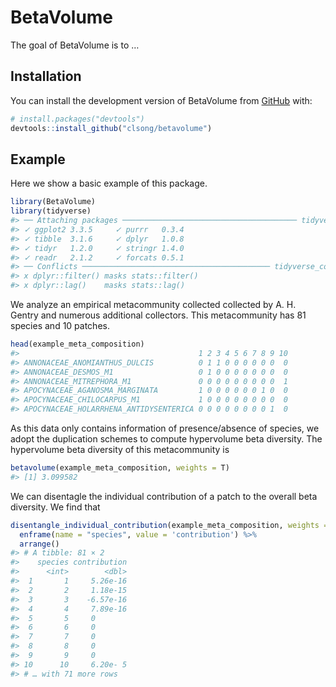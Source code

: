 
<!-- README.md is generated from README.Rmd. Please edit that file -->

# BetaVolume

<!-- badges: start -->
<!-- badges: end -->

The goal of BetaVolume is to …

## Installation

You can install the development version of BetaVolume from
[GitHub](https://github.com/) with:

``` r
# install.packages("devtools")
devtools::install_github("clsong/betavolume")
```

## Example

Here we show a basic example of this package.

``` r
library(BetaVolume)
library(tidyverse)
#> ── Attaching packages ─────────────────────────────────────── tidyverse 1.3.1 ──
#> ✓ ggplot2 3.3.5     ✓ purrr   0.3.4
#> ✓ tibble  3.1.6     ✓ dplyr   1.0.8
#> ✓ tidyr   1.2.0     ✓ stringr 1.4.0
#> ✓ readr   2.1.2     ✓ forcats 0.5.1
#> ── Conflicts ────────────────────────────────────────── tidyverse_conflicts() ──
#> x dplyr::filter() masks stats::filter()
#> x dplyr::lag()    masks stats::lag()
```

We analyze an empirical metacommunity collected collected by A. H.
Gentry and numerous additional collectors. This metacommunity has 81
species and 10 patches.

``` r
head(example_meta_composition)
#>                                        1 2 3 4 5 6 7 8 9 10
#> ANNONACEAE_ANOMIANTHUS_DULCIS          0 1 1 0 0 0 0 0 0  0
#> ANNONACEAE_DESMOS_M1                   0 1 0 0 0 0 0 0 0  0
#> ANNONACEAE_MITREPHORA_M1               0 0 0 0 0 0 0 0 0  1
#> APOCYNACEAE_AGANOSMA_MARGINATA         1 0 0 0 0 0 0 1 0  0
#> APOCYNACEAE_CHILOCARPUS_M1             1 0 0 0 0 0 0 0 0  0
#> APOCYNACEAE_HOLARRHENA_ANTIDYSENTERICA 0 0 0 0 0 0 0 0 1  0
```

As this data only contains information of presence/absence of species,
we adopt the duplication schemes to compute hypervolume beta diversity.
The hypervolume beta diversity of this metacommunity is

``` r
betavolume(example_meta_composition, weights = T)
#> [1] 3.099582
```

We can disentagle the individual contribution of a patch to the overall
beta diversity. We find that

``` r
disentangle_individual_contribution(example_meta_composition, weights = T) %>% 
  enframe(name = "species", value = 'contribution') %>% 
  arrange()
#> # A tibble: 81 × 2
#>    species contribution
#>      <int>        <dbl>
#>  1       1     5.26e-16
#>  2       2     1.18e-15
#>  3       3    -6.57e-16
#>  4       4     7.89e-16
#>  5       5     0       
#>  6       6     0       
#>  7       7     0       
#>  8       8     0       
#>  9       9     0       
#> 10      10     6.20e- 5
#> # … with 71 more rows
```
